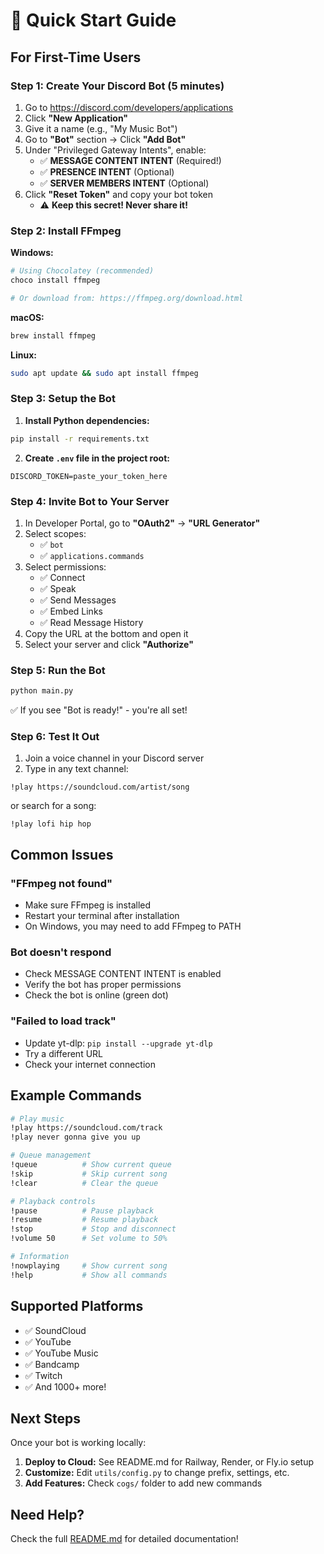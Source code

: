 # 🚀 Quick Start Guide

## For First-Time Users

### Step 1: Create Your Discord Bot (5 minutes)

1. Go to https://discord.com/developers/applications
2. Click **"New Application"**
3. Give it a name (e.g., "My Music Bot")
4. Go to **"Bot"** section → Click **"Add Bot"**
5. Under "Privileged Gateway Intents", enable:
   - ✅ **MESSAGE CONTENT INTENT** (Required!)
   - ✅ **PRESENCE INTENT** (Optional)
   - ✅ **SERVER MEMBERS INTENT** (Optional)
6. Click **"Reset Token"** and copy your bot token
   - ⚠️ **Keep this secret! Never share it!**

### Step 2: Install FFmpeg

**Windows:**
```powershell
# Using Chocolatey (recommended)
choco install ffmpeg

# Or download from: https://ffmpeg.org/download.html
```

**macOS:**
```bash
brew install ffmpeg
```

**Linux:**
```bash
sudo apt update && sudo apt install ffmpeg
```

### Step 3: Setup the Bot

1. **Install Python dependencies:**
```bash
pip install -r requirements.txt
```

2. **Create `.env` file in the project root:**
```
DISCORD_TOKEN=paste_your_token_here
```

### Step 4: Invite Bot to Your Server

1. In Developer Portal, go to **"OAuth2"** → **"URL Generator"**
2. Select scopes:
   - ✅ `bot`
   - ✅ `applications.commands`
3. Select permissions:
   - ✅ Connect
   - ✅ Speak  
   - ✅ Send Messages
   - ✅ Embed Links
   - ✅ Read Message History
4. Copy the URL at the bottom and open it
5. Select your server and click **"Authorize"**

### Step 5: Run the Bot

```bash
python main.py
```

✅ If you see "Bot is ready!" - you're all set!

### Step 6: Test It Out

1. Join a voice channel in your Discord server
2. Type in any text channel:
```
!play https://soundcloud.com/artist/song
```

or search for a song:
```
!play lofi hip hop
```

## Common Issues

### "FFmpeg not found"
- Make sure FFmpeg is installed
- Restart your terminal after installation
- On Windows, you may need to add FFmpeg to PATH

### Bot doesn't respond
- Check MESSAGE CONTENT INTENT is enabled
- Verify the bot has proper permissions
- Check the bot is online (green dot)

### "Failed to load track"
- Update yt-dlp: `pip install --upgrade yt-dlp`
- Try a different URL
- Check your internet connection

## Example Commands

```bash
# Play music
!play https://soundcloud.com/track
!play never gonna give you up

# Queue management  
!queue          # Show current queue
!skip           # Skip current song
!clear          # Clear the queue

# Playback controls
!pause          # Pause playback
!resume         # Resume playback
!stop           # Stop and disconnect
!volume 50      # Set volume to 50%

# Information
!nowplaying     # Show current song
!help           # Show all commands
```

## Supported Platforms

- ✅ SoundCloud
- ✅ YouTube
- ✅ YouTube Music
- ✅ Bandcamp
- ✅ Twitch
- ✅ And 1000+ more!

## Next Steps

Once your bot is working locally:

1. **Deploy to Cloud:** See README.md for Railway, Render, or Fly.io setup
2. **Customize:** Edit `utils/config.py` to change prefix, settings, etc.
3. **Add Features:** Check `cogs/` folder to add new commands

## Need Help?

Check the full [README.md](README.md) for detailed documentation!




